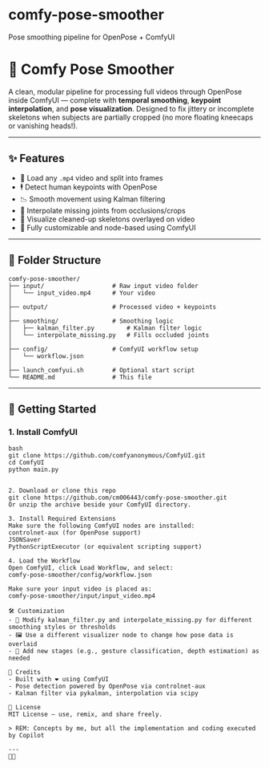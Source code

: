 # comfy-pose-smoother
Pose smoothing pipeline for OpenPose + ComfyUI

# 🩻 Comfy Pose Smoother

A clean, modular pipeline for processing full videos through OpenPose inside ComfyUI — complete with **temporal smoothing**, **keypoint interpolation**, and **pose visualization**. Designed to fix jittery or incomplete skeletons when subjects are partially cropped (no more floating kneecaps or vanishing heads!).

---

## ✨ Features

- 🎥 Load any `.mp4` video and split into frames
- 🕴️ Detect human keypoints with OpenPose
- 📉 Smooth movement using Kalman filtering
- 🔗 Interpolate missing joints from occlusions/crops
- 🎨 Visualize cleaned-up skeletons overlayed on video
- 🧰 Fully customizable and node-based using ComfyUI

---

## 🧱 Folder Structure
```
comfy-pose-smoother/
├── input/                   # Raw input video folder
│   └── input_video.mp4      # Your video
│
├── output/                  # Processed video + keypoints
│
├── smoothing/               # Smoothing logic
│   ├── kalman_filter.py         # Kalman filter logic
│   └── interpolate_missing.py   # Fills occluded joints
│
├── config/                  # ComfyUI workflow setup
│   └── workflow.json
│
├── launch_comfyui.sh        # Optional start script
└── README.md                # This file
```
---

## 🚀 Getting Started

### 1. Install ComfyUI

```
bash
git clone https://github.com/comfyanonymous/ComfyUI.git
cd ComfyUI
python main.py


2. Download or clone this repo
git clone https://github.com/cm006443/comfy-pose-smoother.git
Or unzip the archive beside your ComfyUI directory.

3. Install Required Extensions
Make sure the following ComfyUI nodes are installed:
controlnet-aux (for OpenPose support)
JSONSaver
PythonScriptExecutor (or equivalent scripting support)

4. Load the Workflow
Open ComfyUI, click Load Workflow, and select:
comfy-pose-smoother/config/workflow.json

Make sure your input video is placed as:
comfy-pose-smoother/input/input_video.mp4

🛠️ Customization
- 🔧 Modify kalman_filter.py and interpolate_missing.py for different smoothing styles or thresholds
- 🖼️ Use a different visualizer node to change how pose data is overlaid
- 🧪 Add new stages (e.g., gesture classification, depth estimation) as needed

💬 Credits
- Built with ❤️ using ComfyUI
- Pose detection powered by OpenPose via controlnet-aux
- Kalman filter via pykalman, interpolation via scipy

📄 License
MIT License — use, remix, and share freely.

> REM: Concepts by me, but all the implementation and coding executed by Copilot

---


